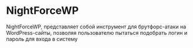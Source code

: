 # NightForceWP
NightForceWP, представляет собой инструмент для брутфорс-атаки на WordPress-сайты, позволяя пользователю пытаться подобрать логин и пароль для входа в систему
